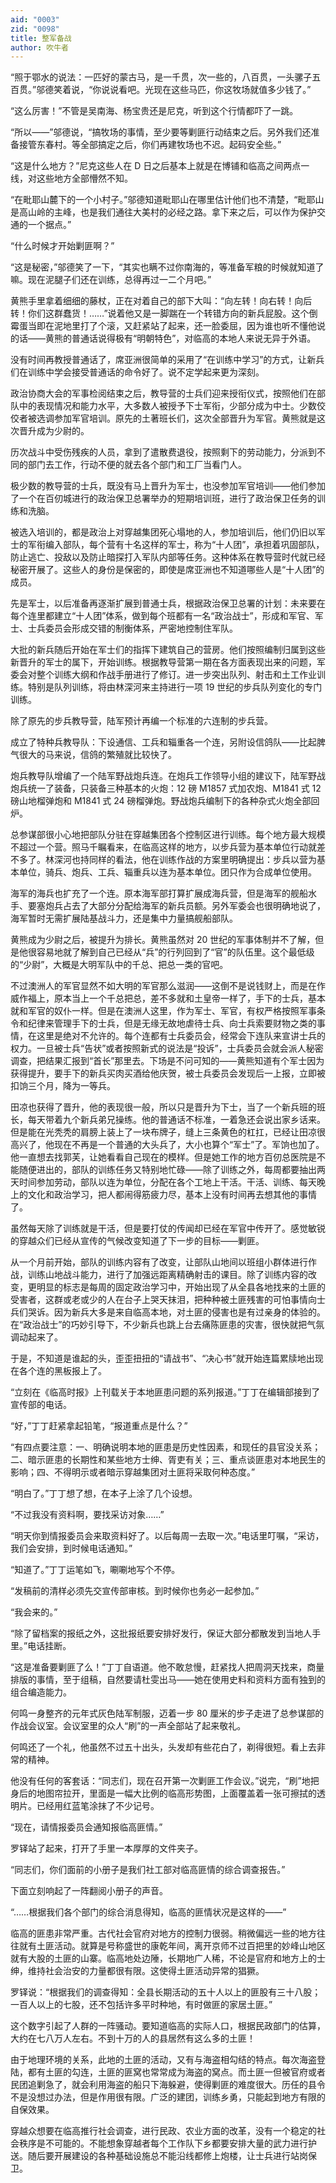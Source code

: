 ```yaml
---
aid: "0003"
zid: "0098"
title: 整军备战
author: 吹牛者
---
```


“照于鄂水的说法：一匹好的蒙古马，是一千贯，次一些的，八百贯，一头骡子五百贯。”邬德笑着说，“你说说看吧。光现在这些马匹，你这牧场就值多少钱了。”

“这么厉害！”不管是吴南海、杨宝贵还是尼克，听到这个行情都吓了一跳。

“所以——”邬德说，“搞牧场的事情，至少要等剿匪行动结束之后。另外我们还准备接管东春村。等全部搞定之后，你们再建牧场也不迟。起码安全些。”

“这是什么地方？”尼克这些人在 D 日之后基本上就是在博铺和临高之间两点一线，对这些地方全部懵然不知。

“在毗耶山麓下的一个小村子。”邬德知道毗耶山在哪里估计他们也不清楚，“毗耶山是高山岭的主峰，也是我们通往大美村的必经之路。拿下来之后，可以作为保护交通的一个据点。”

“什么时候才开始剿匪啊？”

“这是秘密，”邬德笑了一下，“其实也瞒不过你南海的，等准备军粮的时候就知道了嘛。现在泥腿子们还在训练，总得再过一二个月吧。”

黄熊手里拿着细细的藤杖，正在对着自己的部下大叫：“向左转！向右转！向后转！你们这群蠢货！……”说着他又是一脚踹在一个转错方向的新兵屁股。这个倒霉蛋当即在泥地里打了个滚，又赶紧站了起来，还一脸委屈，因为谁也听不懂他说的话——黄熊的普通话说得极有“明朝特色”，对临高的本地人来说无异于外语。

没有时间再教授普通话了，席亚洲很简单的采用了“在训练中学习”的方式，让新兵们在训练中学会接受普通话的命令好了。说不定学起来更为深刻。

政治协商大会的军事检阅结束之后，教导营的士兵们迎来授衔仪式，按照他们在部队中的表现情况和能力水平，大多数人被授予下士军衔，少部分成为中士。少数佼佼者被选调参加军官培训。原先的土著班长们，这次全部晋升为军官。黄熊就是这次晋升成为少尉的。

历次战斗中受伤残疾的人员，拿到了遣散费退役，按照剩下的劳动能力，分派到不同的部门去工作，行动不便的就去各个部门和工厂当看门人。

极少数的教导营的士兵，既没有马上晋升为军士，也没参加军官培训——他们参加了一个在百仞城进行的政治保卫总署举办的短期培训班，进行了政治保卫任务的训练和洗脑。

被选入培训的，都是政治上对穿越集团死心塌地的人，参加培训后，他们仍旧以军士的军衔编入部队，每个营有十名这样的军士，称为“十人团”，承担着巩固部队，防止逃亡、投敌以及防止暗探打入军队内部等任务。这种体系在教导营时代就已经秘密开展了。这些人的身份是保密的，即使是席亚洲也不知道哪些人是“十人团”的成员。

先是军士，以后准备再逐渐扩展到普通士兵，根据政治保卫总署的计划：未来要在每个连里都建立“十人团”体系，做到每个班都有一名“政治战士”，形成和军官、军士、士兵委员会形成交错的制衡体系，严密地控制住军队。

大批的新兵随后开始在军士们的指挥下建筑自己的营房。他们按照编制归属到这些新晋升的军士的属下，开始训练。根据教导营第一期在各方面表现出来的问题，军委会对整个训练大纲和作战手册进行了修订。进一步突出队列、射击和土工作业训练。特别是队列训练，将由林深河来主持进行一项 19 世纪的步兵队列变化的专门训练。

除了原先的步兵教导营，陆军预计再编一个标准的六连制的步兵营。

成立了特种兵教导队：下设通信、工兵和辎重各一个连，另附设信鸽队——比起脾气很大的马来说，信鸽的繁殖就比较快了。

炮兵教导队增编了一个陆军野战炮兵连。在炮兵工作领导小组的建议下，陆军野战炮兵统一了装备，只装备三种基本的火炮：12 磅 M1857 式加农炮、M1841 式 12 磅山地榴弹炮和 M1841 式 24 磅榴弹炮。野战炮兵编制下的各种杂式火炮全部回炉。

总参谋部很小心地把部队分驻在穿越集团各个控制区进行训练。每个地方最大规模不超过一个营。照马千瞩看来，在临高这样的地方，以步兵营为基本单位行动就差不多了。林深河也持同样的看法，他在训练作战的方案里明确提出：步兵以营为基本单位，骑兵、炮兵、工兵、辎重兵以连为基本单位。团只作为合成单位使用。

海军的海兵也扩充了一个连。原本海军部打算扩展成海兵营，但是海军的舰船水手、要塞炮兵占去了大部分分配给海军的新兵员额。另外军委会也很明确地说了，海军暂时无需扩展陆基战斗力，还是集中力量搞舰船部队。

黄熊成为少尉之后，被提升为排长。黄熊虽然对 20 世纪的军事体制并不了解，但是他很容易地就了解到自己已经从“兵”的行列回到了“官”的队伍里。这个最低级的“少尉”，大概是大明军队中的千总、把总一类的官吧。

不过澳洲人的军官显然不如大明的军官那么滋润——这倒不是说钱财上，而是在作威作福上，原本当上一个千总把总，差不多就和土皇帝一样了，手下的士兵，基本就和军官的奴仆一样。但是在澳洲人这里，作为军士、军官，有权严格按照军事条令和纪律来管理手下的士兵，但是无缘无故地虐待士兵、向士兵索要财物之类的事情，在这里是绝对不允许的。每个连都有士兵委员会，经常会下连队来宣讲士兵的权力。一旦被士兵“告状”或者按照新式的说法是“投诉”，士兵委员会就会派人秘密调查，把结果汇报到“首长”那里去。下场是不问可知的——黄熊知道有个军士因为获得提升，要手下的新兵买肉买酒给他庆贺，被士兵委员会发现后一上报，立即被扣饷三个月，降为一等兵。

田凉也获得了晋升，他的表现很一般，所以只是晋升为下士，当了一个新兵班的班长，每天带着九个新兵弟兄操练。他的普通话不标准，一着急还会说出家乡话来。但是能在光秃秃的肩膀上装上了一块布牌子，缝上三条黄色的杠扛，已经让田凉很高兴了，他现在不再是一个普通的大头兵了，大小也算个“军士”了。军饷也加了。他一直想去找郭芙，让她看看自己现在的模样。但是她工作的地方百仞总医院是不能随便进出的，部队的训练任务又特别地忙碌——除了训练之外，每周都要抽出两天时间参加劳动，部队以连为单位，分配在各个工地上干活。干活、训练、每天晚上的文化和政治学习，把人都闹得筋疲力尽，基本上没有时间再去想其他的事情了。

虽然每天除了训练就是干活，但是要打仗的传闻却已经在军官中传开了。感觉敏锐的穿越众们已经从宣传的气候改变知道了下一步的目标——剿匪。

从一个月前开始，部队的训练内容有了改变，让部队山地间以班组小群体进行作战，训练山地战斗能力，进行了加强远距离精确射击的课目。除了训练内容的改变，更明显的标志是每周的固定政治学习中，开始出现了从全县各地找来的土匪的受害者，这群或老或少的人在台子上哭天抹泪，把种种被土匪残害的可怕事情向士兵们哭诉。因为新兵大多是来自临高本地，对土匪的侵害也是有过亲身的体验的。在“政治战士”的巧妙引导下，不少新兵也跳上台去痛陈匪患的灾害，很快就把气氛调动起来了。

于是，不知道是谁起的头，歪歪扭扭的“请战书”、“决心书”就开始连篇累牍地出现在各个连的黑板报上了。

“立刻在《临高时报》上刊载关于本地匪患问题的系列报道。”丁丁在编辑部接到了宣传部的电话。

“好，”丁丁赶紧拿起铅笔，“报道重点是什么？”

“有四点要注意：一、明确说明本地的匪患是历史性因素，和现任的县官没关系；二、暗示匪患的长期性和某些地方士绅、胥吏有关；三、重点谈匪患对本地民生的影响；四、不得明示或者暗示穿越集团对土匪将采取何种态度。”

“明白了。”丁丁想了想，在本子上涂了几个设想。

“不过我没有资料啊，要找采访对象……”

“明天你到情报委员会来取资料好了。以后每周一去取一次。”电话里叮嘱，“采访，我们会安排，到时候电话通知。”

“知道了。”丁丁运笔如飞，唰唰地写个不停。

“发稿前的清样必须先交宣传部审核。到时候你也务必一起参加。”

“我会来的。”

“除了留档案的报纸之外，这批报纸要安排好发行，保证大部分都散发到当地人手里。”电话挂断。

“这是准备要剿匪了么！”丁丁自语道。他不敢怠慢，赶紧找人把周洞天找来，商量排版的事情，至于组稿，自然要请杜雯出马——她在使用史料和资料方面有独到的组合编造能力。

何鸣一身整齐的元年式灰色陆军制服，迈着一步 80 厘米的步子走进了总参谋部的作战会议室。会议室里的众人“刷”的一声全部站了起来敬礼。

何鸣还了一个礼，他虽然不过五十出头，头发却有些花白了，剃得很短。看上去非常的精神。

他没有任何的客套话：“同志们，现在召开第一次剿匪工作会议。”说完，“刷”地把身后的地图帘拉开，里面是一幅大比例的临高形势图，上面覆盖着一张可擦拭的透明片。已经用红蓝笔涂抹了不少记号。

“现在，请情报委员会通知报临高匪情。”

罗铎站了起来，打开了手里一本厚厚的文件夹子。

“同志们，你们面前的小册子是我们社工部对临高匪情的综合调查报告。”

下面立刻响起了一阵翻阅小册子的声音。

“……根据我们各个部门的综合消息得知，临高的匪情状况是这样的——”

临高的匪患非常严重。古代社会官府对地方的控制力很弱。稍微偏远一些的地方往往就有土匪活动。就算是号称盛世的康乾年间，离开京师不过百把里的妙峰山地区就有大股的土匪的山寨。临高地处边陲，长期地广人稀，不论是官府和地方上的士绅，维持社会治安的力量都很有限。这使得土匪活动异常的猖獗。

罗铎说：“根据我们的调查得知：全县长期活动的五十人以上的匪股有三十八股；一百人以上的七股，还不包括许多平时种地，有时做匪的家居土匪。”

这个数字引起了人群的一阵骚动。要知道临高的实际人口，根据民政部门的估算，大约在七八万人左右。不到十万的人的县居然有这么多的土匪！

由于地理环境的关系，此地的土匪的活动，又有与海盗相勾结的特点。每次海盗登陆，都有土匪的勾连，土匪的匪窝也常常成为海盗的窝点。而土匪一但被官府或者民团追剿急了，就会利用海盗的船只下海躲避，使得剿匪的难度很大。历任的县令不是没想过办法，但是作用很有限。广泛的建团，训练乡勇，只能起到地方有限的自保效果。

穿越众想要在临高推行社会调查，进行民政、农业方面的改革，没有一个稳定的社会秩序是不可能的。不能想象穿越者每个工作队下乡都要安排大量的武力进行护送。随后要开展建设的各种基础设施总不能沿线都修上炮楼，让士兵进行站岗保卫。
